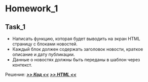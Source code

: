 # Homework_1

## Task_1

* Написать функцию, которая будет выводить на экран HTML
страницу с блоками новостей.
* Каждый блок должен содержать заголовок новости,
краткое описание и дату публикации.
* Данные о новостях должны быть переданы в шаблон через
контекст.

Решение: ***[>> Код <<](homework/1/task_01.py)*** ***[>> HTML <<](homework/1/templates/task_01.html)***